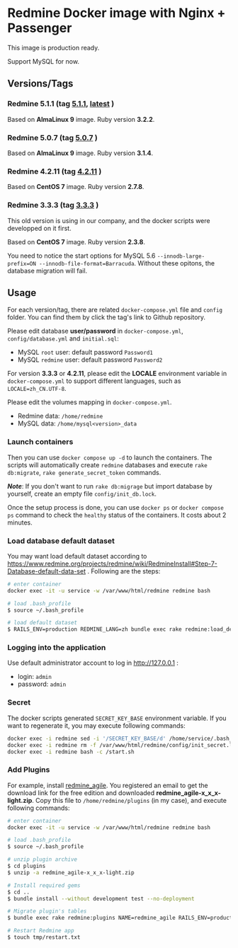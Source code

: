 # Redmine Docker image with Nginx + Passenger

This image is production ready.

Support MySQL for now.


## Versions/Tags

### Redmine 5.1.1 (tag [5.1.1](https://github.com/tangramor/redmine_docker/tree/master/redmine-5.1.1), [latest](https://github.com/tangramor/redmine_docker/tree/master/redmine-5.1.1) )

Based on **AlmaLinux 9** image. Ruby version **3.2.2**.

### Redmine 5.0.7 (tag [5.0.7](https://github.com/tangramor/redmine_docker/tree/master/redmine-5.0.7) )

Based on **AlmaLinux 9** image. Ruby version **3.1.4**.

### Redmine 4.2.11 (tag [4.2.11](https://github.com/tangramor/redmine_docker/tree/master/redmine-4.2.11) )

Based on **CentOS 7** image. Ruby version **2.7.8**.

### Redmine 3.3.3 (tag [3.3.3](https://github.com/tangramor/redmine_docker/tree/master/redmine-3.3.3) )

This old version is using in our company, and the docker scripts were developped on it first.

Based on **CentOS 7** image. Ruby version **2.3.8**.

You need to notice the start options for MySQL 5.6 `--innodb-large-prefix=ON --innodb-file-format=Barracuda`. Without these opitons, the database migration will fail.


## Usage

For each version/tag, there are related `docker-compose.yml` file and `config` folder. You can find them by click the tag's link to Github repository.

Please edit database **user/password** in `docker-compose.yml`, `config/database.yml` and `initial.sql`:

- MySQL `root` user: default password `Password1`
- MySQL `redmine` user: default password `Password2`

For version **3.3.3** or **4.2.11**, please edit the **LOCALE** environment variable in `docker-compose.yml` to support different languages, such as `LOCALE=zh_CN.UTF-8`.

Please edit the volumes mapping in `docker-compose.yml`.

- Redmine data: `/home/redmine`
- MySQL data: `/home/mysql<version>_data`

### Launch containers

Then you can use `docker compose up -d` to launch the containers. The scripts will automatically create `redmine` databases and execute `rake db:migrate`, `rake generate_secret_token` commands.

***Note***: If you don't want to run `rake db:migrage` but import database by yourself, create an empty file `config/init_db.lock`.

Once the setup process is done, you can use `docker ps` or `docker compose ps` command to check the `healthy` status of the containers. It costs about 2 minutes.


### Load database default dataset

You may want load default dataset according to https://www.redmine.org/projects/redmine/wiki/RedmineInstall#Step-7-Database-default-data-set . Following are the steps:

```bash
# enter container
docker exec -it -u service -w /var/www/html/redmine redmine bash

# load .bash_profile
$ source ~/.bash_profile

# load default dataset
$ RAILS_ENV=production REDMINE_LANG=zh bundle exec rake redmine:load_default_data
```


### Logging into the application

Use default administrator account to log in http://127.0.0.1 :

- login: `admin`
- password: `admin`


### Secret

The docker scripts generated `SECRET_KEY_BASE` environment variable. If you want to regenerate it, you may execute following commands:

```bash
docker exec -i redmine sed -i '/SECRET_KEY_BASE/d' /home/service/.bash_profile
docker exec -i redmine rm -f /var/www/html/redmine/config/init_secret.lock
docker exec -i redmine bash -c /start.sh
```

### Add Plugins

For example, install [redmine_agile](https://www.redmineup.com/pages/plugins/agile). You registered an email to get the download link for the free edition and downloaded **redmine_agile-x_x_x-light.zip**. Copy this file to `/home/redmine/plugins` (in my case), and execute following commands:

```bash
# enter container
docker exec -it -u service -w /var/www/html/redmine redmine bash

# load .bash_profile
$ source ~/.bash_profile

# unzip plugin archive
$ cd plugins
$ unzip -a redmine_agile-x_x_x-light.zip

# Install required gems
$ cd ..
$ bundle install --without development test --no-deployment

# Migrate plugin's tables
$ bundle exec rake redmine:plugins NAME=redmine_agile RAILS_ENV=production

# Restart Redmine app
$ touch tmp/restart.txt
```
